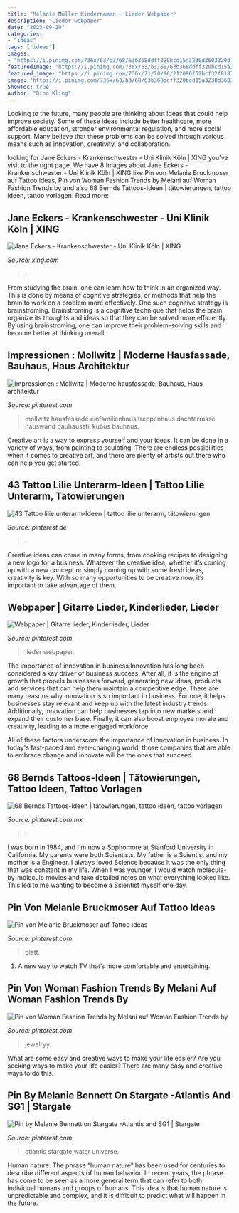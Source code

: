 ```yaml
---
title: "Melanie Müller Kindernamen ~ Lieder Webpaper"
description: "Lieder webpaper"
date: "2023-09-20"
categories:
- "ideas"
tags: ["ideas"]
images:
- "https://i.pinimg.com/736x/63/b3/68/63b368ddff320bcd15a3230d3603329d--stargate-universe-stargate-sg-.jpg"
featuredImage: "https://i.pinimg.com/736x/63/b3/68/63b368ddff320bcd15a3230d3603329d--stargate-universe-stargate-sg-.jpg"
featured_image: "https://i.pinimg.com/736x/21/20/96/212096f52bcf32f8181c936d526b69a7.jpg"
image: "https://i.pinimg.com/736x/63/b3/68/63b368ddff320bcd15a3230d3603329d--stargate-universe-stargate-sg-.jpg"
ShowToc: true
author: "Dino Kling"
---
```



Looking to the future, many people are thinking about ideas that could help improve society. Some of these ideas include better healthcare, more affordable education, stronger environmental regulation, and more social support. Many believe that these problems can be solved through various means such as innovation, creativity, and collaboration.

	

		
looking for Jane Eckers - Krankenschwester - Uni Klinik Köln | XING you've visit to the right page. We have 8 Images about Jane Eckers - Krankenschwester - Uni Klinik Köln | XING like Pin von Melanie Bruckmoser auf Tattoo ideas, Pin von Woman Fashion Trends by Melani auf Woman Fashion Trends by and also 68 Bernds Tattoos-Ideen | tätowierungen, tattoo ideen, tattoo vorlagen. Read more:
		
    
## Jane Eckers - Krankenschwester - Uni Klinik Köln | XING

<img loading=lazy src="https://profile-images.xing.com/images/13d32f644153e5f66099091fb2e56f16-6/jane-eckers.256x256.jpg" onerror="this.onerror=null;this.src='https://tse1.mm.bing.net/th?id=OIP.1GFtVLkERnNH01jPLgSL-QAAAA&amp;pid=15.1';" alt="Jane Eckers - Krankenschwester - Uni Klinik Köln | XING">

_Source: xing.com_

>. 

	

From studying the brain, one can learn how to think in an organized way. This is done by means of cognitive strategies, or methods that help the brain to work on a problem more effectively. One such cognitive strategy is brainstroming. Brainstroming is a cognitive technique that helps the brain organize its thoughts and ideas so that they can be solved more efficiently. By using brainstroming, one can improve their problem-solving skills and become better at thinking overall.

    
## Impressionen : Mollwitz | Moderne Hausfassade, Bauhaus, Haus Architektur

<img loading=lazy src="https://i.pinimg.com/originals/1e/24/4e/1e244e568cfe5118e45b6e7e9f172122.jpg" onerror="this.onerror=null;this.src='https://tse1.mm.bing.net/th?id=OIP.o1mdzRXpzJV1viMjrSJCcgHaE8&amp;pid=15.1';" alt="Impressionen : Mollwitz | Moderne hausfassade, Bauhaus, Haus architektur">

_Source: pinterest.com_

>mollwitz hausfassade einfamilienhaus treppenhaus dachterrasse hauswand bauhausstil kubus bauhaus. 

	

Creative art is a way to express yourself and your ideas. It can be done in a variety of ways, from painting to sculpting. There are endless possibilities when it comes to creative art, and there are plenty of artists out there who can help you get started.

    
## 43 Tattoo Lilie Unterarm-Ideen | Tattoo Lilie Unterarm, Tätowierungen

<img loading=lazy src="https://i.pinimg.com/474x/a4/59/71/a4597111ea24084fc5d2cc774af9e2e5--lilium-flowers.jpg" onerror="this.onerror=null;this.src='https://tse3.mm.bing.net/th?id=OIP.QPysSxAojfDvcvTHybBHXwAAAA&amp;pid=15.1';" alt="43 Tattoo lilie unterarm-Ideen | tattoo lilie unterarm, tätowierungen">

_Source: pinterest.de_

>. 

	

Creative ideas can come in many forms, from cooking recipes to designing a new logo for a business. Whatever the creative idea, whether it’s coming up with a new concept or simply coming up with some fresh ideas, creativity is key. With so many opportunities to be creative now, it’s important to take advantage of them.

    
## Webpaper | Gitarre Lieder, Kinderlieder, Lieder

<img loading=lazy src="https://i.pinimg.com/736x/21/20/96/212096f52bcf32f8181c936d526b69a7.jpg" onerror="this.onerror=null;this.src='https://tse4.mm.bing.net/th?id=OIP.VV_ujd7Ittp5-YDqTyDaMwHaKd&amp;pid=15.1';" alt="Webpaper | Gitarre lieder, Kinderlieder, Lieder">

_Source: pinterest.com_

>lieder webpaper. 

	

The importance of innovation in business
Innovation has long been considered a key driver of business success. After all, it is the engine of growth that propels businesses forward, generating new ideas, products and services that can help them maintain a competitive edge.
There are many reasons why innovation is so important in business. For one, it helps businesses stay relevant and keep up with the latest industry trends. Additionally, innovation can help businesses tap into new markets and expand their customer base. Finally, it can also boost employee morale and creativity, leading to a more engaged workforce.

All of these factors underscore the importance of innovation in business. In today's fast-paced and ever-changing world, those companies that are able to embrace change and innovate will be the ones that succeed.

    
## 68 Bernds Tattoos-Ideen | Tätowierungen, Tattoo Ideen, Tattoo Vorlagen

<img loading=lazy src="https://i.pinimg.com/474x/34/4c/96/344c963a173d120c8dfb0c4d26abdc57.jpg" onerror="this.onerror=null;this.src='https://tse1.mm.bing.net/th?id=OIP.wFCiaoyqJRipB6-LxGAPVQAAAA&amp;pid=15.1';" alt="68 Bernds Tattoos-Ideen | tätowierungen, tattoo ideen, tattoo vorlagen">

_Source: pinterest.com.mx_

>. 

	

I was born in 1984, and I'm now a Sophomore at Stanford University in California. My parents were both Scientists. My father is a Scientist and my mother is a Engineer. I always loved Science because it was the only thing that was constant in my life. When I was younger, I would watch molecule-by-molecule movies and take detailed notes on what everything looked like. This led to me wanting to become a Scientist myself one day.

    
## Pin Von Melanie Bruckmoser Auf Tattoo Ideas

<img loading=lazy src="https://i.pinimg.com/736x/56/66/9d/56669d1c34d2f3df9e166029c35a4107.jpg" onerror="this.onerror=null;this.src='https://tse4.mm.bing.net/th?id=OIP.6art9URUHc2mdr5Vs36RywHaTf&amp;pid=15.1';" alt="Pin von Melanie Bruckmoser auf Tattoo ideas">

_Source: pinterest.com_

>blatt. 

	

1. A new way to watch TV that’s more comfortable and entertaining.

    
## Pin Von Woman Fashion Trends By Melani Auf Woman Fashion Trends By

<img loading=lazy src="https://i.pinimg.com/474x/55/d9/ea/55d9eae09ef8c63053676eeb173c0fb2.jpg" onerror="this.onerror=null;this.src='https://tse2.mm.bing.net/th?id=OIP.H_QxAvlxR1oopdonakrvUQAAAA&amp;pid=15.1';" alt="Pin von Woman Fashion Trends by Melani auf Woman Fashion Trends by">

_Source: pinterest.com_

>jewelryy. 

	

What are some easy and creative ways to make your life easier?
Are you seeking ways to make your life easier? There are many easy and creative ways to do this.

    
## Pin By Melanie Bennett On Stargate -Atlantis And SG1 | Stargate

<img loading=lazy src="https://i.pinimg.com/736x/63/b3/68/63b368ddff320bcd15a3230d3603329d--stargate-universe-stargate-sg-.jpg" onerror="this.onerror=null;this.src='https://tse1.mm.bing.net/th?id=OIP._ZdvWkG8ztDYsmZ6rKxBMgHaFi&amp;pid=15.1';" alt="Pin by Melanie Bennett on Stargate -Atlantis and SG1 | Stargate">

_Source: pinterest.com_

>atlantis stargate water universe. 

	

Human nature:
The phrase “human nature” has been used for centuries to describe different aspects of human behavior. In recent years, the phrase has come to be seen as a more general term that can refer to both individual humans and groups of humans. This idea is that human nature is unpredictable and complex, and it is difficult to predict what will happen in the future.

